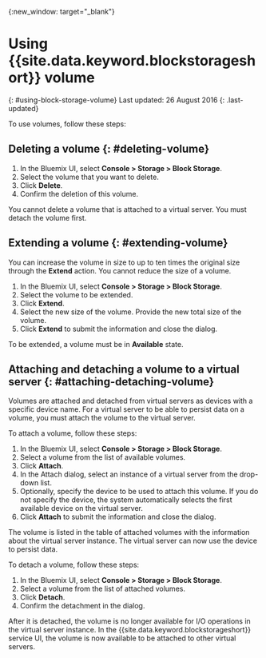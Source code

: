 {:new_window: target="_blank"} 

# Using {{site.data.keyword.blockstorageshort}} volume 
{: #using-block-storage-volume} 
Last updated: 26 August 2016
{: .last-updated}

To use volumes, follow these steps:

## Deleting a volume {: #deleting-volume}

1.	In the Bluemix UI, select **Console > Storage > Block Storage**.
2.	Select the volume that you want to delete.
3.	Click **Delete**.
4.	Confirm the deletion of this volume.

You cannot delete a volume that is attached to a virtual server. You must detach the volume first.

## Extending a volume {: #extending-volume}
You can increase the volume in size to up to ten times the original size through the **Extend** action. You cannot reduce the size of a volume.

1.	In the Bluemix UI, select **Console > Storage > Block Storage**.
2.	Select the volume to be extended.
3.	Click **Extend**.
4.	Select the new size of the volume. Provide the new total size of the volume.
5.	Click **Extend** to submit the information and close the dialog. 

To be extended, a volume must be in **Available** state. 

## Attaching and detaching a volume to a virtual server {: #attaching-detaching-volume}
Volumes are attached and detached from virtual servers as devices with a specific device name. For a virtual server to be able to persist data on a volume, you must attach the volume to the virtual server.

To attach a volume, follow these steps: 

1.	In the Bluemix UI, select **Console > Storage > Block Storage**.
2.	Select a volume from the list of available volumes.
3.	Click **Attach**.
4.	In the Attach dialog, select an instance of a virtual server from the drop-down list. 
5.	Optionally, specify the device to be used to attach this volume. If you do not specify the device, the system automatically selects the first available device on the virtual server.
6.	Click **Attach** to submit the information and close the dialog.

The volume is listed in the table of attached volumes with the information about the virtual server instance. 
The virtual server can now use the device to persist data. 

To detach a volume, follow these steps: 

1.	In the Bluemix UI, select **Console > Storage > Block Storage**.
2.	Select a volume from the list of attached volumes. 
3.	Click **Detach**.
4.	Confirm the detachment in the dialog. 

After it is detached, the volume is no longer available for I/O operations in the virtual server instance. In the {{site.data.keyword.blockstorageshort}} service UI, the volume is now available to be attached to other virtual servers.
